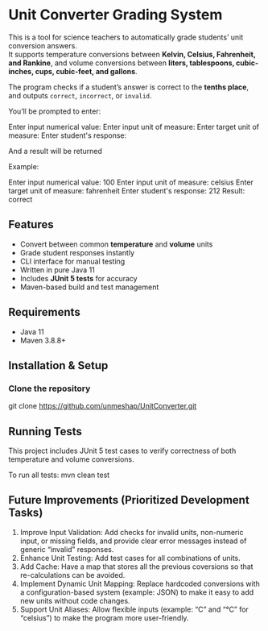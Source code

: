 # Unit Converter Grading System

This is a tool for science teachers to automatically grade students’ unit conversion answers.  
It supports temperature conversions between **Kelvin, Celsius, Fahrenheit, and Rankine**, and volume conversions between **liters, tablespoons, cubic-inches, cups, cubic-feet, and gallons**.  

The program checks if a student’s answer is correct to the **tenths place**, and outputs `correct`, `incorrect`, or `invalid`.

You’ll be prompted to enter:

Enter input numerical value:
Enter input unit of measure:
Enter target unit of measure:
Enter student's response:

And a result will be returned


Example:

Enter input numerical value: 100
Enter input unit of measure: celsius
Enter target unit of measure: fahrenheit
Enter student's response: 212
Result: correct


## Features

- Convert between common **temperature** and **volume** units  
- Grade student responses instantly  
- CLI interface for manual testing  
- Written in pure Java 11  
- Includes **JUnit 5 tests** for accuracy  
- Maven-based build and test management


## Requirements

- Java 11
- Maven 3.8.8+


## Installation & Setup

### Clone the repository ###
git clone https://github.com/unmeshap/UnitConverter.git


## Running Tests

This project includes JUnit 5 test cases to verify correctness of both temperature and volume conversions.

To run all tests:
mvn clean test


## Future Improvements (Prioritized Development Tasks)
1. Improve Input Validation: Add checks for invalid units, non-numeric input, or missing fields, and provide clear error messages instead of generic “invalid” responses.
2. Enhance Unit Testing: Add test cases for all combinations of units.
3. Add Cache: Have a map that stores all the previous coversions so that re-calculations can be avoided.
4. Implement Dynamic Unit Mapping: Replace hardcoded conversions with a configuration-based system (example: JSON) to make it easy to add new units without code changes.
5. Support Unit Aliases: Allow flexible inputs (example: “C” and “°C” for “celsius”) to make the program more user-friendly.